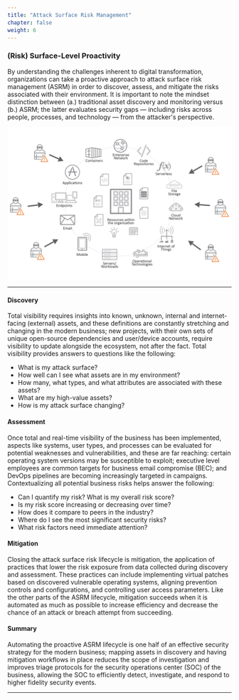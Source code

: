 ```yaml
---
title: "Attack Surface Risk Management"
chapter: false
weight: 6
---
```


### (Risk) Surface-Level Proactivity

By understanding the challenges inherent to digital transformation, organizations can take a proactive approach to attack surface risk management (ASRM) in order to discover, assess, and mitigate the risks associated with their environment. It is important to note the mindset distinction between (a.) traditional asset discovery and monitoring versus (b.) ASRM; the latter evaluates security gaps — including risks across people, processes, and technology — from the attacker's perspective.

![Diagram](/static/images/intro/asrm.jpg)

---

#### Discovery

Total visibility requires insights into known, unknown, internal and internet-facing (external) assets, and these definitions are constantly stretching and changing in the modern business; new projects, with their own sets of unique open-source dependencies and user/device accounts, require visibility to update alongside the ecosystem, not after the fact. Total visibility provides answers to questions like the following:

- What is my attack surface?
- How well can I see what assets are in my environment? 
- How many, what types, and what attributes are associated with these assets?
- What are my high-value assets?
- How is my attack surface changing?

#### Assessment

Once total and real-time visibility of the business has been implemented, aspects like systems, user types, and processes can be evaluated for potential weaknesses and vulnerabilities, and these are far reaching: certain operating system versions may be susceptible to exploit; executive level employees are common targets for business email compromise (BEC); and DevOps pipelines are becoming increasingly targeted in campaigns. Contextualizing all potential business risks helps answer the following:

- Can I quantify my risk? What is my overall risk score?
- Is my risk score increasing or decreasing over time?
- How does it compare to peers in the industry?
- Where do I see the most significant security risks?
- What risk factors need immediate attention?

#### Mitigation

Closing the attack surface risk lifecycle is mitigation, the application of practices that lower the risk exposure from data collected during discovery and assessment. These practices can include implementing virtual patches based on discovered vulnerable operating systems, aligning prevention controls and configurations, and controlling user access parameters. Like the other parts of the ASRM lifecycle, mitigation succeeds when it is automated as much as possible to increase efficiency and decrease the chance of an attack or breach attempt from succeeding.

#### Summary

Automating the proactive ASRM lifecycle is one half of an effective security strategy for the modern business; mapping assets in discovery and having mitigation workflows in place reduces the scope of investigation and improves triage protocols for the security operations center (SOC) of the business, allowing the SOC to efficiently detect, investigate, and respond to higher fidelity security events.

---

